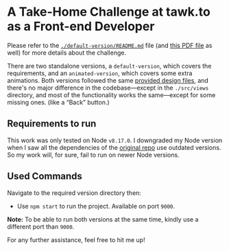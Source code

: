# A Take-Home Challenge at tawk.to as a Front-end Developer
Please refer to the [`./default-version/README.md`](https://github.com/yahiarefaiea/challenge-software-engineer-supa/blob/main/default-version/README.md) file (and [this PDF file](https://github.com/yahiarefaiea/challenge-software-engineer-supa/blob/main/resources/frontend-test.pdf) as well) for more details about the challenge.


There are two standalone versions, a `default-version`, which covers the requirements, and an `animated-version`, which covers some extra animations. Both versions followed the same [provided design files](https://www.figma.com/file/AeDrzKULFKrTRzrH5WkMgU/Frontend-Test-1), and there's no major difference in the codebase—except in the `./src/views` directory, and most of the functionality works the same—except for some missing ones. (like a “Back” button.)


## Requirements to run
This work was only tested on Node `v8.17.0`. I downgraded my Node version when I saw all the dependencies of the [original repo](https://bitbucket.org/tawkto/frontend-test/src/master) use outdated versions. So my work will, for sure, fail to run on newer Node versions.


## Used Commands
Navigate to the required version directory then:
- Use `npm start` to run the project. Available on port `9000`.


**Note:** To be able to run both versions at the same time, kindly use a different port than `9000`.


For any further assistance, feel free to hit me up!